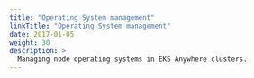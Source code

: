 ```yaml
---
title: "Operating System management"
linkTitle: "Operating System management"
date: 2017-01-05
weight: 30
description: >
  Managing node operating systems in EKS Anywhere clusters.
---
```

